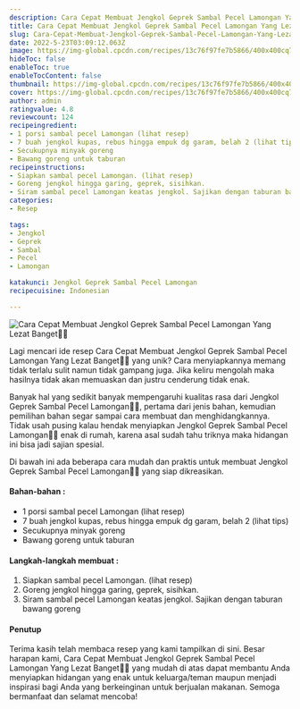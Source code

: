```yaml
---
description: Cara Cepat Membuat Jengkol Geprek Sambal Pecel Lamongan Yang Lezat Banget"
title: Cara Cepat Membuat Jengkol Geprek Sambal Pecel Lamongan Yang Lezat Banget
slug: Cara-Cepat-Membuat-Jengkol-Geprek-Sambal-Pecel-Lamongan-Yang-Lezat-Banget
date: 2022-5-23T03:09:12.063Z
image: https://img-global.cpcdn.com/recipes/13c76f97fe7b5866/400x400cq70/photo.jpg
hideToc: false
enableToc: true
enableTocContent: false
thumbnail: https://img-global.cpcdn.com/recipes/13c76f97fe7b5866/400x400cq70/photo.jpg
cover: https://img-global.cpcdn.com/recipes/13c76f97fe7b5866/400x400cq70/photo.jpg
author: admin
ratingvalue: 4.8
reviewcount: 124
recipeingredient:
- 1 porsi sambal pecel Lamongan (lihat resep)
- 7 buah jengkol kupas, rebus hingga empuk dg garam, belah 2 (lihat tips)
- Secukupnya minyak goreng
- Bawang goreng untuk taburan
recipeinstructions:
- Siapkan sambal pecel Lamongan. (lihat resep)
- Goreng jengkol hingga garing, geprek, sisihkan.
- Siram sambal pecel Lamongan keatas jengkol. Sajikan dengan taburan bawang goreng
categories:
- Resep

tags:
- Jengkol
- Geprek
- Sambal
- Pecel
- Lamongan

katakunci: Jengkol Geprek Sambal Pecel Lamongan
recipecuisine: Indonesian

---
```


![Cara Cepat Membuat Jengkol Geprek Sambal Pecel Lamongan Yang Lezat Banget👩‍🍳](https://img-global.cpcdn.com/recipes/13c76f97fe7b5866/400x400cq70/photo.jpg)

Lagi mencari ide resep Cara Cepat Membuat Jengkol Geprek Sambal Pecel Lamongan Yang Lezat Banget👩‍🍳 yang unik? Cara menyiapkannya memang tidak terlalu sulit namun tidak gampang juga. Jika keliru mengolah maka hasilnya tidak akan memuaskan dan justru cenderung tidak enak.

Banyak hal yang sedikit banyak mempengaruhi kualitas rasa dari Jengkol Geprek Sambal Pecel Lamongan👩‍🍳, pertama dari jenis bahan, kemudian pemilihan bahan segar sampai cara membuat dan menghidangkannya. Tidak usah pusing kalau hendak menyiapkan Jengkol Geprek Sambal Pecel Lamongan👩‍🍳 enak di rumah, karena asal sudah tahu triknya maka hidangan ini bisa jadi sajian spesial.

Di bawah ini ada beberapa cara mudah dan praktis untuk membuat Jengkol Geprek Sambal Pecel Lamongan👩‍🍳 yang siap dikreasikan.

<!--inarticleads1-->

#### Bahan-bahan :

- 1 porsi sambal pecel Lamongan (lihat resep)
- 7 buah jengkol kupas, rebus hingga empuk dg garam, belah 2 (lihat tips)
- Secukupnya minyak goreng
- Bawang goreng untuk taburan

<!--inarticleads2-->

#### Langkah-langkah membuat :

1. Siapkan sambal pecel Lamongan. (lihat resep)
1. Goreng jengkol hingga garing, geprek, sisihkan.
1. Siram sambal pecel Lamongan keatas jengkol. Sajikan dengan taburan bawang goreng

#### Penutup

Terima kasih telah membaca resep yang kami tampilkan di sini. Besar harapan kami, Cara Cepat Membuat Jengkol Geprek Sambal Pecel Lamongan Yang Lezat Banget👩‍🍳 yang mudah di atas dapat membantu Anda menyiapkan hidangan yang enak untuk keluarga/teman maupun menjadi inspirasi bagi Anda yang berkeinginan untuk berjualan makanan. Semoga bermanfaat dan selamat mencoba!